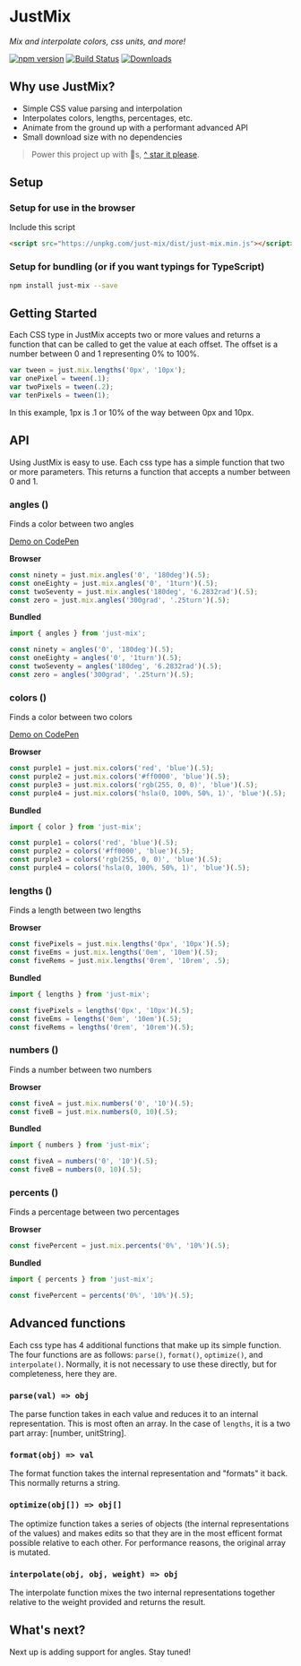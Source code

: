 # JustMix

*Mix and interpolate colors, css units, and more!*

[![npm version](https://badge.fury.io/js/just-mix.svg)](https://badge.fury.io/js/just-mix)
[![Build Status](https://travis-ci.org/just-animate/just-mix.svg?branch=master)](https://travis-ci.org/just-animate/just-mix)
[![Downloads](https://img.shields.io/npm/dm/just-mix.svg)](https://www.npmjs.com/package/just-mix)

## Why use JustMix?

- Simple CSS value parsing and interpolation
- Interpolates colors, lengths, percentages, etc.
- Animate from the ground up with a performant advanced API
- Small download size with no dependencies

> Power this project up with 🌟s,  [^ star it please](https://github.com/just-animate/just-mix/stargazers).

## Setup

### Setup for use in the browser
Include this script
```html
<script src="https://unpkg.com/just-mix/dist/just-mix.min.js"></script>
```

### Setup for bundling (or if you want typings for TypeScript)

```bash
npm install just-mix --save
```

## Getting Started

Each CSS type in JustMix accepts two or more values and returns a function that can be called to get the value at each offset. The offset is a number between 0 and 1 representing 0% to 100%.

```ts
var tween = just.mix.lengths('0px', '10px');
var onePixel = tween(.1);
var twoPixels = tween(.2);
var tenPixels = tween(1);
```

In this example, 1px is .1 or 10% of the way between 0px and 10px.

## API

Using JustMix is easy to use. Each css type has a simple function that two or more parameters.  This returns a function that accepts a number between 0 and 1.

### angles ()
Finds a color between two angles

[Demo on CodePen](http://codepen.io/notoriousb1t/pen/zNjXbP/?editors=0110)

**Browser**
```ts
const ninety = just.mix.angles('0', '180deg')(.5);
const oneEighty = just.mix.angles('0', '1turn')(.5);
const twoSeventy = just.mix.angles('180deg', '6.2832rad')(.5);
const zero = just.mix.angles('300grad', '.25turn')(.5);
```

**Bundled**
```ts
import { angles } from 'just-mix';

const ninety = angles('0', '180deg')(.5);
const oneEighty = angles('0', '1turn')(.5);
const twoSeventy = angles('180deg', '6.2832rad')(.5);
const zero = angles('300grad', '.25turn')(.5);
```

### colors ()
Finds a color between two colors

[Demo on CodePen](http://codepen.io/notoriousb1t/pen/vgjXaP/?editors=0010)

**Browser**
```ts
const purple1 = just.mix.colors('red', 'blue')(.5);
const purple2 = just.mix.colors('#ff0000', 'blue')(.5);
const purple3 = just.mix.colors('rgb(255, 0, 0)', 'blue')(.5);
const purple4 = just.mix.colors('hsla(0, 100%, 50%, 1)', 'blue')(.5);
```

**Bundled**
```ts
import { color } from 'just-mix';

const purple1 = colors('red', 'blue')(.5);
const purple2 = colors('#ff0000', 'blue')(.5);
const purple3 = colors('rgb(255, 0, 0)', 'blue')(.5);
const purple4 = colors('hsla(0, 100%, 50%, 1)', 'blue')(.5);
```

### lengths ()
Finds a length between two lengths

**Browser**
```ts
const fivePixels = just.mix.lengths('0px', '10px')(.5);
const fiveEms = just.mix.lengths('0em', '10em')(.5);
const fiveRems = just.mix.lengths('0rem', '10rem', .5);
```

**Bundled**
```ts
import { lengths } from 'just-mix';

const fivePixels = lengths('0px', '10px')(.5);
const fiveEms = lengths('0em', '10em')(.5);
const fiveRems = lengths('0rem', '10rem')(.5);
```

### numbers ()
Finds a number between two numbers

**Browser**
```ts
const fiveA = just.mix.numbers('0', '10')(.5);
const fiveB = just.mix.numbers(0, 10)(.5);
```

**Bundled**
```ts
import { numbers } from 'just-mix';

const fiveA = numbers('0', '10')(.5);
const fiveB = numbers(0, 10)(.5);
```

### percents ()
Finds a percentage between two percentages

**Browser**
```ts
const fivePercent = just.mix.percents('0%', '10%')(.5);
```

**Bundled**
```ts
import { percents } from 'just-mix';

const fivePercent = percents('0%', '10%')(.5);
```



## Advanced functions
Each css type has 4 additional functions that make up its simple function.  The four functions are as follows: ```parse()```,  ```format()```,  ```optimize()```, and  ```interpolate()```.  Normally, it is not necessary to use these directly, but for completeness, here they are.

### ```parse(val) => obj```

The parse function takes in each value and reduces it to an internal representation.  This is most often an array. In the case of ```lengths```, it is a two part array: [number, unitString].

### ```format(obj) => val```

The format function takes the internal representation and "formats" it back.  This normally returns a string.

### ```optimize(obj[]) => obj[]```

The optimize function takes a series of objects (the internal representations of the values) and makes edits so that they are in the most efficent format possible relative to each other.  For performance reasons, the original array is mutated.

### ```interpolate(obj, obj, weight) => obj```

The interpolate function mixes the two internal representations together relative to the weight provided and returns the result.

## What's next?

Next up is adding support for angles.   Stay tuned!
